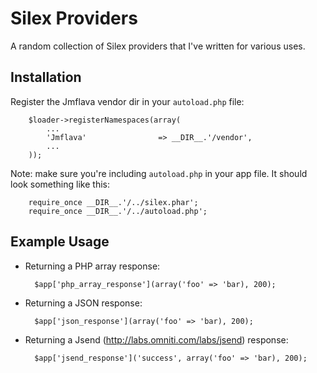 Silex Providers
===============

A random collection of Silex providers that I've written for various uses.



Installation
------------

Register the Jmflava vendor dir in your `autoload.php` file:


        $loader->registerNamespaces(array(
            ...
            'Jmflava'                => __DIR__.'/vendor',
            ...
        ));


Note: make sure you're including `autoload.php` in your app file. It should look something like this:


        require_once __DIR__.'/../silex.phar'; 
        require_once __DIR__.'/../autoload.php'; 



Example Usage
-------------

- Returning a PHP array response:


        $app['php_array_response'](array('foo' => 'bar), 200);


- Returning a JSON response:


        $app['json_response'](array('foo' => 'bar), 200);


- Returning a Jsend (http://labs.omniti.com/labs/jsend) response:


        $app['jsend_response']('success', array('foo' => 'bar), 200);
